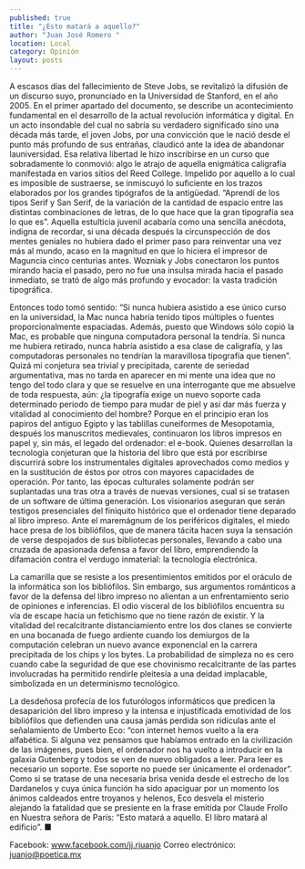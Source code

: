 ```yaml
---
published: true
title: "¿Esto matará a aquello?"
author: "Juan José Romero "
location: Local
category: Opinión
layout: posts
---
```


A escasos días del fallecimiento de Steve Jobs, se revitalizó la difusión de un discurso suyo, pronunciado en la Universidad de Stanford, en el año 2005. En el primer apartado del documento, se describe un acontecimiento fundamental en el desarrollo de la actual revolución informática y digital. En un acto insondable del cual no sabría su verdadero significado sino una década más tarde, el joven Jobs, por una convicción que le nació desde el punto más profundo de sus entrañas, claudicó ante la idea de abandonar launiversidad. Esa relativa libertad le hizo inscribirse en un curso que sobradamente lo conmovió: algo le atrajo de aquella enigmática caligrafía manifestada en varios sitios del Reed College. Impelido por aquello a lo cual es imposible de sustraerse, se inmiscuyó lo suficiente en los trazos elaborados por los grandes tipógrafos de la antigüedad. “Aprendí de los tipos Serif y San Serif, de la variación de la cantidad de espacio entre las distintas combinaciones de letras, de lo que hace que la gran tipografía sea lo que es”. Aquella estulticia juvenil acabaría como una sencilla anécdota, indigna de recordar, si una década después la circunspección de dos mentes geniales no hubiera dado el primer paso para reinventar una vez más al mundo, acaso en la magnitud en que lo hiciera el impresor de Maguncia cinco centurias antes. Wozniak y Jobs conectaron los puntos mirando hacia el pasado, pero no fue una insulsa mirada hacia el pasado inmediato, se trató de algo más profundo y evocador: la vasta tradición tipográfica. 

Entonces todo tomó sentido: “Si nunca hubiera asistido a ese único curso en la universidad, la Mac nunca habría tenido tipos múltiples o fuentes proporcionalmente espaciadas. Además, puesto que Windows sólo copió la Mac, es probable que ninguna computadora personal la tendría. Si nunca me hubiera retirado, nunca habría asistido a esa clase de caligrafía, y las computadoras personales no tendrían la maravillosa tipografía que tienen”. Quizá mi conjetura sea trivial y precipitada, carente de seriedad argumentativa, mas no tarda en aparecer en mi mente una idea que no tengo del todo clara y que se resuelve en una interrogante que me absuelve de toda respuesta, aún: ¿la tipografía exige un nuevo soporte cada determinado periodo de tiempo para mudar de piel y así dar más fuerza y vitalidad al conocimiento del hombre? Porque en el principio eran los papiros del antiguo Egipto y las tablillas cuneiformes de Mesopotamia, después los manuscritos medievales, continuaron los libros impresos en papel y, sin más, el legado del ordenador: el e-book.
Quienes desarrollan la tecnología conjeturan que la historia del libro que está por escribirse discurrirá sobre los instrumentales digitales aprovechados como medios y en la sustitución de éstos por otros con mayores capacidades de operación. Por tanto, las épocas culturales solamente podrán ser suplantadas una tras otra a través de nuevas versiones, cual si se tratasen de un software de última generación. Los visionarios aseguran que serán testigos presenciales del finiquito histórico que el ordenador tiene deparado al libro impreso. Ante el maremágnum de los periféricos digitales, el miedo hace presa de los bibliófilos, que de manera tácita hacen suya la sensación de verse despojados de sus bibliotecas personales, llevando a cabo una cruzada de apasionada defensa a favor del libro, emprendiendo la difamación contra el verdugo inmaterial: la tecnología electrónica. 

La camarilla que se resiste a los presentimientos emitidos por el oráculo de la informática son los bibliófilos. Sin embargo, sus argumentos románticos a favor de la defensa del libro impreso no alientan a un enfrentamiento serio de opiniones e inferencias. El odio visceral de los bibliófilos encuentra su vía de escape hacia un fetichismo que no tiene razón de existir. Y la vitalidad del recalcitrante distanciamiento entre los dos clanes se convierte en una bocanada de fuego ardiente cuando los demiurgos de la computación celebran un nuevo avance exponencial en la carrera precipitada de los chips y los bytes. La probabilidad de simpleza no es cero cuando cabe la seguridad de que ese chovinismo recalcitrante de las partes involucradas ha permitido rendirle pleitesía a una deidad implacable, simbolizada en un determinismo tecnológico.

La desdeñosa profecía de los futurólogos informáticos que predicen la desaparición del libro impreso y la intensa e injustificada emotividad de los bibliófilos que defienden una causa jamás perdida son ridículas ante el señalamiento de Umberto Eco: “con internet hemos vuelto a la era alfabética. Si alguna vez pensamos que habíamos entrado en la civilización de las imágenes, pues bien, el ordenador nos ha vuelto a introducir en la galaxia Gutenberg y todos se ven de nuevo obligados a leer. Para leer es necesario un soporte. Ese soporte no puede ser únicamente el ordenador”. Como si se tratase de una necesaria brisa venida desde el estrecho de los Dardanelos y cuya única función ha sido apaciguar por un momento los ánimos caldeados entre troyanos y helenos, Eco desvela el misterio alejando la fatalidad que se presiente en la frase emitida por Claude Frollo en Nuestra señora de París: “Esto matará a aquello. El libro matará al edificio”. ■

Facebook: www.facebook.com/jj.rjuanjo
Correo electrónico: juanjo@poetica.mx
